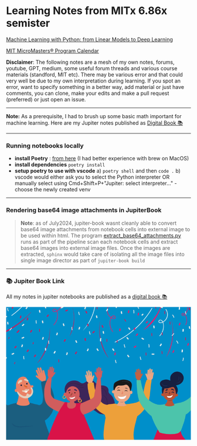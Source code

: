 # Learning Notes from MITx 6.86x semister

[Machine Learning with Python: from Linear Models to Deep Learning](https://www.edx.org/learn/machine-learning/massachusetts-institute-of-technology-machine-learning-with-python-from-linear-models-to-deep-learning)

[MIT MicroMasters® Program Calendar](https://micromasters.mit.edu/ds/upcoming-dates/)

**Disclaimer**: The following notes are a mesh of my own notes, forums, youtube, GPT, medium, some useful forum threads and various course materials (standford, MIT etc). There may be various error and that could very well be due to my own interpretation during learning. If you spot an error, want to specify something in a better way, add material or just have comments, you can clone, make your edits and make a pull request (preferred) or just open an issue.

---

**Note:** As a prerequisite, I had to brush up some basic math important for machine learning. Here are my Jupiter notes published as [Digital Book 📚](https://N0-man.github.io/math-for-machine-learning/)

---

### Running notebooks locally

- **install Poetry** : [from here](https://python-poetry.org/docs/basic-usage/) (I had better experience with brew on MacOS)
- **install dependencies** `poetry install`
- **setup poetry to use with vscode** a) `poetry shell` and then `code .` b) vscode would either ask you to select the Python interpreter OR manually select using Cmd+Shift+P+"Jupiter: select interpreter..." - choose the newly created venv

---

### Rendering base64 image attachments in JupiterBook

> **Note**: as of July2024, jupiter-book wasnt cleanly able to convert base64 image attachments from notebook cells into external image to be used within html. The program [extract_base64_attachments.py](/extract_base64_attachments.py) runs as part of the pipeline scan each notebook cells and extract base64 images into external image files. Once the images are extracted, `sphinx` would take care of isolating all the image files into single image director as part of `jupiter-book build`

---

### 📚 Jupiter Book Link

All my notes in jupiter notebooks are published as a [digital book 📚](https://N0-man.github.io/MIT-MachineLearning-MicroMasters/)

![alt text](image.png)
